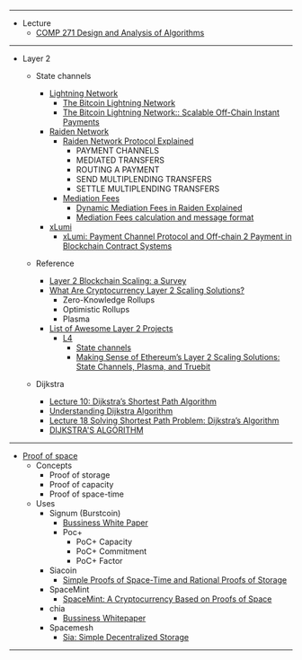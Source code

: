 
---

- Lecture
    - [COMP 271 Design and Analysis of Algorithms](https://home.cse.ust.hk/~dekai/271/)



---

- Layer 2
    - State channels
       
        - [Lightning Network](https://lightning.network/?ref=block123)
            - [The Bitcoin Lightning Network](https://lightning.network/lightning-network-summary.pdf)
            - [The Bitcoin Lightning Network:: Scalable Off-Chain Instant Payments](https://lightning.network/lightning-network-paper.pdf)
        - [Raiden Network](https://raiden.network/?ref=block123)
            - [Raiden Network Protocol Explained](https://www.youtube.com/watch?v=jlcYmQHHutU&t=591s)
                - PAYMENT CHANNELS
                - MEDIATED TRANSFERS
                - ROUTING A PAYMENT
                - SEND MULTIPLENDING TRANSFERS
                - SETTLE MULTIPLENDING TRANSFERS
            - [Mediation Fees](https://raiden-network.readthedocs.io/en/stable/using-raiden-on-mainnet/overview.html#open-a-channel)
                - [Dynamic Mediation Fees in Raiden Explained](https://medium.com/raiden-network/dynamic-mediation-fees-in-raiden-explained-dbc29f032e4b)
                - [Mediation Fees calculation and message format](https://github.com/raiden-network/raiden-services/blob/master/adr/003-mediation-fees.md)
        - [xLumi](https://v.systems/payment)
            - [xLumi: Payment Channel Protocol and Off-chain 2 Payment in Blockchain Contract Systems](https://v.systems/static/xlumiwhitepaperen.pdf)
            
                
    - Reference
        - [Layer 2 Blockchain Scaling: a Survey](https://arxiv.org/pdf/2107.10881.pdf)
        - [What Are Cryptocurrency Layer 2 Scaling Solutions?](https://coinmarketcap.com/alexandria/article/what-are-cryptocurrency-layer-2-scaling-solutions)
            - Zero-Knowledge Rollups 
            - Optimistic Rollups
            - Plasma
        - [List of Awesome Layer 2 Projects](https://www.block123.com/en/feature/awesome-layer-2-list/)
            - [L4](https://l4.ventures/)
                - [State channels](https://statechannels.org/?ref=block123)
                - [Making Sense of Ethereum’s Layer 2 Scaling Solutions: State Channels, Plasma, and Truebit](https://medium.com/l4-media/making-sense-of-ethereums-layer-2-scaling-solutions-state-channels-plasma-and-truebit-22cb40dcc2f4)

    - Dijkstra
        - [Lecture 10: Dijkstra’s Shortest Path Algorithm](https://home.cse.ust.hk/~dekai/271/notes/L10/L10.pdf)
        - [Understanding Dijkstra Algorithm](https://www.researchgate.net/publication/273264449_Understanding_Dijkstra_Algorithm)
        - [Lecture 18 Solving Shortest Path Problem: Dijkstra’s Algorithm](http://www.ifp.illinois.edu/~angelia/ge330fall09_dijkstra_l18.pdf)
        - [DIJKSTRA'S ALGORITHM](https://www.cartagena99.com/recursos/alumnos/apuntes/dijkstra_algorithm.pdf)


---

- [Proof of space](https://en.wikipedia.org/wiki/Proof_of_space)
    - Concepts
        - Proof of storage
        - Proof of capacity
        - Proof of space-time
    - Uses
        - Signum (Burstcoin)
            - [Bussiness White Paper](https://signum.network/wp/Signum_Business_Whitepaper.pdf)
            - Poc+
                - PoC+ Capacity
                - PoC+ Commitment
                - PoC+ Factor
        - Siacoin
            - [Simple Proofs of Space-Time and Rational Proofs of Storage](https://eprint.iacr.org/2016/035)
        - SpaceMint
            - [SpaceMint: A Cryptocurrency Based on Proofs of Space](https://eprint.iacr.org/2015/528.pdf)
        - chia
            - [Bussiness Whitepaper](https://www.chia.net/assets/Chia-Business-Whitepaper-2021-02-09-v1.0.pdf)
        - Spacemesh
            - [Sia: Simple Decentralized Storage](https://sia.tech/sia.pdf)

---


